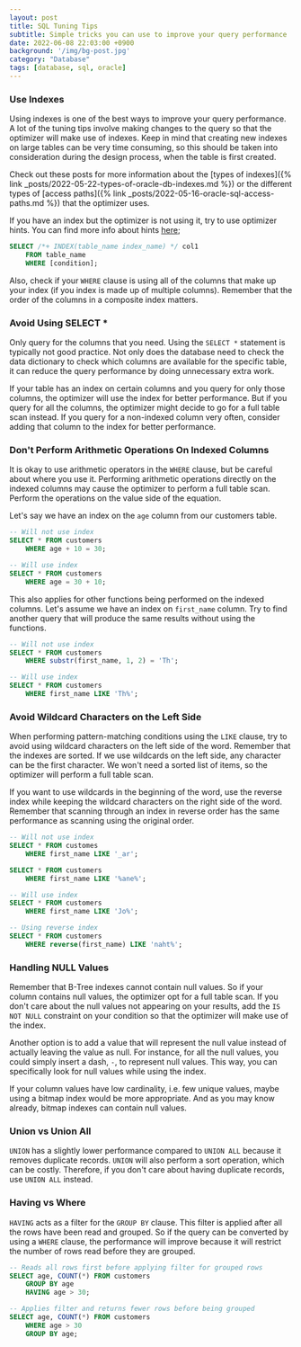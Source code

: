 ```yaml
---
layout: post
title: SQL Tuning Tips
subtitle: Simple tricks you can use to improve your query performance
date: 2022-06-08 22:03:00 +0900
background: '/img/bg-post.jpg'
category: "Database"
tags: [database, sql, oracle]
---
```


### Use Indexes
Using indexes is one of the best ways to improve your query performance. A lot of the tuning tips involve making changes to the query so that the optimizer will make use of indexes. Keep in mind that creating new indexes on large tables can be very time consuming, so this should be taken into consideration during the design process, when the table is first created.

Check out these posts for more information about the [types of indexes]({% link _posts/2022-05-22-types-of-oracle-db-indexes.md %}) or the different types of [access paths]({% link _posts/2022-05-16-oracle-sql-access-paths.md %}) that the optimizer uses.

If you have an index but the optimizer is not using it, try to use optimizer hints. You can find more info about hints [here](https://docs.oracle.com/cd/B19306_01/server.102/b14211/hintsref.htm#i17496);

```sql
SELECT /*+ INDEX(table_name index_name) */ col1 
    FROM table_name
    WHERE [condition];
```

Also, check if your `WHERE` clause is using all of the columns that make up your index (if you index is made up of multiple columns). Remember that the order of the columns in a composite index matters.

### Avoid Using SELECT *
Only query for the columns that you need. Using the `SELECT *` statement is typically not good practice. Not only does the database need to check the data dictionary to check which columns are available for the specific table, it can reduce the query performance by doing unnecessary extra work. 

If your table has an index on certain columns and you query for only those columns, the optimizer will use the index for better performance. But if you query for all the columns, the optimizer might decide to go for a full table scan instead. If you query for a non-indexed column very often, consider adding that column to the index for better performance.

### Don't Perform Arithmetic Operations On Indexed Columns
It is okay to use arithmetic operators in the `WHERE` clause, but be careful about where you use it. Performing arithmetic operations directly on the indexed columns may cause the optimizer to perform a full table scan. Perform the operations on the value side of the equation. 

Let's say we have an index on the `age` column from our customers table. 

```sql 
-- Will not use index 
SELECT * FROM customers 
    WHERE age + 10 = 30;

-- Will use index
SELECT * FROM customers
    WHERE age = 30 + 10;
```

This also applies for other functions being performed on the indexed columns.
Let's assume we have an index on `first_name` column. Try to find another query that will produce the same results without using the functions.

```sql
-- Will not use index
SELECT * FROM customers
    WHERE substr(first_name, 1, 2) = 'Th';

-- Will use index
SELECT * FROM customers
    WHERE first_name LIKE 'Th%';
```

### Avoid Wildcard Characters on the Left Side
When performing pattern-matching conditions using the `LIKE` clause, try to avoid using wildcard characters on the left side of the word. Remember that the indexes are sorted. If we use wildcards on the left side, any character can be the first character. We won't need a sorted list of items, so the optimizer will perform a full table scan. 

If you want to use wildcards in the beginning of the word, use the reverse index while keeping the wildcard characters on the right side of the word. Remember that scanning through an index in reverse order has the same performance as scanning using the original order. 

```sql
-- Will not use index
SELECT * FROM customes
    WHERE first_name LIKE '_ar';

SELECT * FROM customers
    WHERE first_name LIKE '%ane%';

-- Will use index
SELECT * FROM customers
    WHERE first_name LIKE 'Jo%';

-- Using reverse index
SELECT * FROM customers
    WHERE reverse(first_name) LIKE 'naht%';
```

### Handling NULL Values
Remember that B-Tree indexes cannot contain null values. So if your column contains null values, the optimizer opt for a full table scan. If you don't care about the null values not appearing on your results, add the `IS NOT NULL` constraint on your condition so that the optimizer will make use of the index. 

Another option is to add a value that will represent the null value instead of actually leaving the value as null. For instance, for all the null values, you could simply insert a dash, `-`, to represent null values. This way, you can specifically look for null values while using the index. 

If your column values have low cardinality, i.e. few unique values, maybe using a bitmap index would be more appropriate. And as you may know already, bitmap indexes can contain null values.

### Union vs Union All
`UNION` has a slightly lower performance compared to `UNION ALL` because it removes duplicate records. `UNION` will also perform a sort operation, which can be costly. Therefore, if you don't care about having duplicate records, use `UNION ALL` instead. 

### Having vs Where
`HAVING` acts as a filter for the `GROUP BY` clause. This filter is applied after all the rows have been read and grouped. So if the query can be converted by using a `WHERE` clause, the performance will improve because it will restrict the number of rows read before they are grouped.

```sql
-- Reads all rows first before applying filter for grouped rows
SELECT age, COUNT(*) FROM customers
    GROUP BY age
    HAVING age > 30;

-- Applies filter and returns fewer rows before being grouped
SELECT age, COUNT(*) FROM customers
    WHERE age > 30
    GROUP BY age;
```
